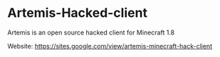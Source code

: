 # Artemis-Hacked-client
Artemis is an open source hacked client for Minecraft 1.8

Website: https://sites.google.com/view/artemis-minecraft-hack-client

